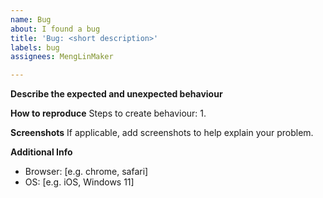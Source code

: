 ```yaml
---
name: Bug
about: I found a bug
title: 'Bug: <short description>'
labels: bug
assignees: MengLinMaker

---
```


**Describe the expected and unexpected behaviour**

**How to reproduce**
Steps to create behaviour:
1. 

**Screenshots**
If applicable, add screenshots to help explain your problem.

**Additional Info**
 - Browser: [e.g. chrome, safari]
 - OS: [e.g. iOS, Windows 11]
